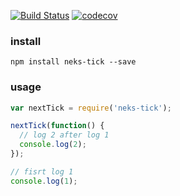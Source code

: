 [![Build Status](https://travis-ci.org/wsqviva/neks-tick.png)](https://travis-ci.org/wsqviva/neks-tick)
[![codecov](https://codecov.io/gh/wsqviva/neks-tick/branch/master/graph/badge.svg)](https://codecov.io/gh/wsqviva/neks-tick)


### install
`npm install neks-tick --save`

### usage
```javascript
var nextTick = require('neks-tick');

nextTick(function() {
  // log 2 after log 1
  console.log(2);
});

// fisrt log 1
console.log(1);
```
